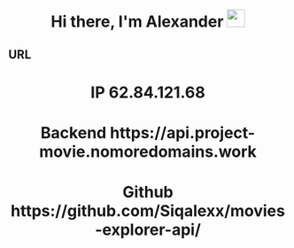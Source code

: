 <h1 align="center">Hi there, I'm Alexander
<img src="https://github.com/blackcater/blackcater/raw/main/images/Hi.gif" height="32"/></h1>

## URL

<h1 align="center">IP  62.84.121.68</h1>
<h1 align="center">Backend  https://api.project-movie.nomoredomains.work</h1>
<h1 align="center">Github   https://github.com/Siqalexx/movies-explorer-api/</h1>
